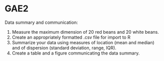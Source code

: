 # GAE2
Data summary and communication:
  
  1. Measure the maximum dimension of 20 red beans and 20 white beans.
  2. Create an appropriately formatted .csv file for import to R
  3. Summarize your data using measures of location (mean and median) and of dispersion (standard deviation, range, IQR).
  4. Create a table and a figure communicating the data summary.
